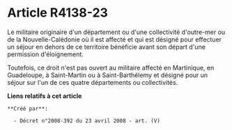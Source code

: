 # Article R4138-23

Le militaire originaire d'un département ou d'une collectivité d'outre-mer ou de la Nouvelle-Calédonie où il est affecté et
qui est désigné pour effectuer un séjour en dehors de ce territoire bénéficie avant son départ d'une permission
d'éloignement.

Toutefois, ce droit n'est pas ouvert au militaire affecté en Martinique, en Guadeloupe, à Saint-Martin ou à Saint-Barthélemy
et désigné pour un séjour sur l'un de ces quatre départements ou collectivités.

**Liens relatifs à cet article**

	**Créé par**:

	  - Décret n°2008-392 du 23 avril 2008 - art. (V)
